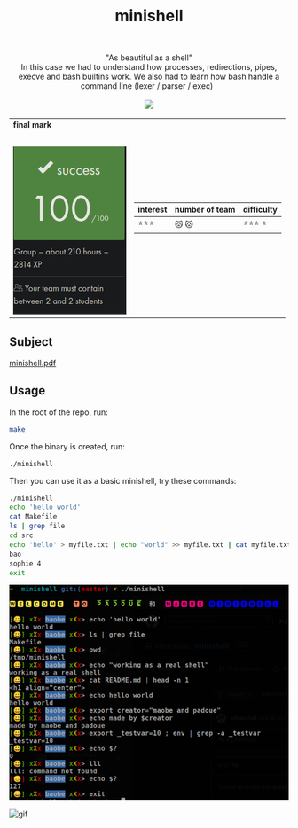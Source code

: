 <h1 align="center">
   <b font size="15" face="arial" ><br><br>minishell</font></b></h1>
   <p align="center">
  "As beautiful as a shell" <br>
  In this case we had to understand how processes, redirections, pipes, execve and bash builtins work. We also had to learn how bash handle a command line (lexer / parser / exec)
  </a></br></br>
  <img src="https://img.shields.io/badge/c-007ACC?style=for-the-badge&logo=c&logoColor=white">
  <table align="center">
<td>
 <b face="arial" >final mark<br><br></font></b></p>
 <img src="https://github.com/xibaochat/minishell/blob/master/minishell_mark.png">
 

</td>

<td>

| interest                     | number of team          | difficulty                      |
| ---------------------------- | ----------              | ----------                      |
|    :star::star::star:       | :cat: :cat:|  :star::star::star: :star:|

</td>
</tr>
</table>

## Subject
[minishell.pdf](https://github.com/xibaochat/minishell/blob/master/minishell.pdf)


## Usage

In the root of the repo, run:
```bash
make
```

Once the binary is created, run:
```bash
./minishell
```

Then you can use it as a basic minishell, try these commands:
```bash
./minishell
echo 'hello world'
cat Makefile
ls | grep file
cd src
echo 'hello' > myfile.txt | echo "world" >> myfile.txt | cat myfile.txt
bao
sophie 4
exit
``` 

<img src="https://github.com/xibaochat/minishell/blob/master/minishell_screenshot.png">

![gif](https://github.com/xibaochat/minishell/blob/master/minishell.gif)
